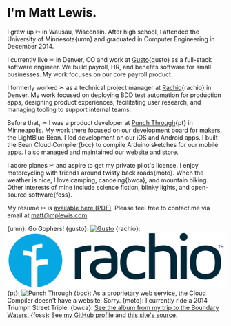 # I'm Matt Lewis.

I grew up ✂ in Wausau, Wisconsin. After high school, I attended the University of Minnesota{umn} and graduated in Computer Engineering in December 2014.

I currently live ✂ in Denver, CO and work at [Gusto](https://gusto.com){gusto} as a full-stack software engineer. We build payroll, HR, and benefits software for small businesses. My work focuses on our core payroll product.

I formerly worked ✂ as a technical project manager at [Rachio](https://rachio.com){rachio} in Denver. My work focused on deploying BDD test automation for production apps, designing product experiences, facilitating user research, and managing tooling to support internal teams.

Before that, ✂ I was a product developer at [Punch Through](https://punchthrough.com){pt} in Minneapolis. My work there focused on our development board for makers, the LightBlue Bean. I led development on our iOS and Android apps. I built the Bean Cloud Compiler{bcc} to compile Arduino sketches for our mobile apps. I also managed and maintained our website and store.

I adore planes ✂ and aspire to get my private pilot's license. I enjoy motorcycling with friends around twisty back roads{moto}. When the weather is nice, I love camping, canoeing{bwca}, and mountain biking. Other interests of mine include science fiction, blinky lights, and open-source software{foss}.

My résumé ✂ is [available here (PDF)](resume.pdf). Please feel free to contact me via email at [matt@mplewis.com](mailto:matt@mplewis.com).

{umn}: Go Gophers!
{gusto}: [![Gusto](images/gusto_logo.png)](https://gusto.com)
{rachio}: [![Rachio](images/rachio_logo.png)](https://rachio.com)
{pt}: [![Punch Through](images/pt_logo.png)](https://punchthrough.com)
{bcc}: As a proprietary web service, the Cloud Compiler doesn't have a website. Sorry.
{moto}: I currently ride a 2014 Triumph Street Triple.
{bwca}: [See the album from my trip to the Boundary Waters.](bwca_2015)
{foss}: See [my GitHub profile](https://github.com/mplewis) and [this site's source](https://github.com/mplewis/mplewis.com).
